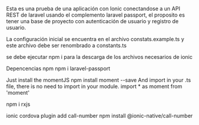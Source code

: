 Esta es una prueba de una aplicación con Ionic conectandose a un API REST de laravel usando el complemento laravel passport, el proposito es tener una base de proyecto con autenticación de usuario y registro de usuario.

La configuración inicial se encuentra en el archivo constats.example.ts y este archivo debe ser renombrado a constants.ts

se debe ejecutar npm i para la descarga de los archivos necesarios de ionic

Depencencias npm
npm i laravel-passport

Just install the momentJS
npm install moment --save
And import in your .ts file, there is no need to import in your module.
import * as moment from 'moment'

npm i rxjs

ionic cordova plugin add call-number
npm install @ionic-native/call-number

